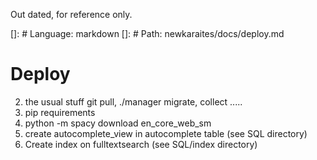 Out dated, for reference only.

[]: # Language: markdown
[]: # Path: newkaraites/docs/deploy.md
# Deploy
2) the usual stuff git pull, ./manager migrate, collect .....
3) pip requirements
4) python -m spacy download en_core_web_sm
5) create autocomplete_view in autocomplete table (see SQL directory)
6) Create index on fulltextsearch (see SQL/index directory)

